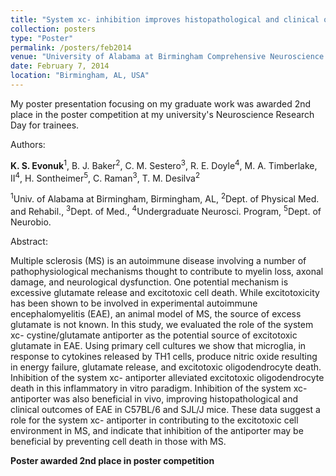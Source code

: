 ```yaml
---
title: "System xc- inhibition improves histopathological and clinical outcomes in experimental autoimmune encephalomyelitis."
collection: posters
type: "Poster"
permalink: /posters/feb2014
venue: "University of Alabama at Birmingham Comprehensive Neuroscience Center Neuroscience Research Day"
date: February 7, 2014
location: "Birmingham, AL, USA"
---
```


My poster presentation focusing on my graduate work was awarded 2nd place in the poster competition at my university's Neuroscience Research Day for trainees.


Authors: 

<b>K. S. Evonuk</b><sup>1</sup>, B. J. Baker<sup>2</sup>, C. M. Sestero<sup>3</sup>, R. E. Doyle<sup>4</sup>, M. A. Timberlake, II<sup>4</sup>, H. Sontheimer<sup>5</sup>, C. Raman<sup>3</sup>, T. M. Desilva<sup>2</sup>
 
<sup>1</sup>Univ. of Alabama at Birmingham, Birmingham, AL, <sup>2</sup>Dept. of Physical Med. and Rehabil., <sup>3</sup>Dept. of Med., <sup>4</sup>Undergraduate Neurosci. Program, <sup>5</sup>Dept. of Neurobio.


Abstract:

Multiple sclerosis (MS) is an autoimmune disease involving a number of pathophysiological mechanisms thought to contribute to myelin loss, axonal damage, and neurological dysfunction. One potential mechanism is excessive glutamate release and excitotoxic cell death. While excitotoxicity has been shown to be involved in experimental autoimmune encephalomyelitis (EAE), an animal model of MS, the source of excess glutamate is not known. In this study, we evaluated the role of the system xc- cystine/glutamate antiporter as the potential source of excitotoxic glutamate in EAE. Using primary cell cultures we show that microglia, in response to cytokines released by TH1 cells, produce nitric oxide resulting in energy failure, glutamate release, and excitotoxic oligodendrocyte death. Inhibition of the system xc- antiporter alleviated excitotoxic oligodendrocyte death in this inflammatory in vitro paradigm. Inhibition of the system xc- antiporter was also beneficial in vivo, improving histopathological and clinical outcomes of EAE in C57BL/6 and SJL/J mice. These data suggest a role for the system xc- antiporter in contributing to the excitotoxic cell environment in MS, and indicate that inhibition of the antiporter may be beneficial by preventing cell death in those with MS.

**Poster awarded 2nd place in poster competition**